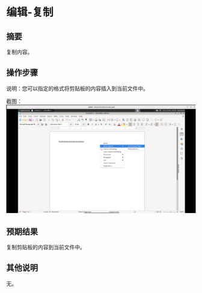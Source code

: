 # 编辑-复制

## 摘要

复制内容。

## 操作步骤

说明：您可以指定的格式将剪贴板的内容插入到当前文件中。

截图：![image](./images/z25.png)

## 预期结果

复制剪贴板的内容到当前文件中。

## 其他说明

无。

